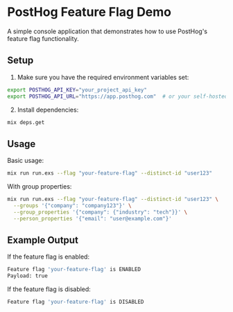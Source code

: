 # PostHog Feature Flag Demo

A simple console application that demonstrates how to use PostHog's feature flag functionality.

## Setup

1. Make sure you have the required environment variables set:

```bash
export POSTHOG_API_KEY="your_project_api_key"
export POSTHOG_API_URL="https://app.posthog.com"  # or your self-hosted instance
```

2. Install dependencies:

```bash
mix deps.get
```

## Usage

Basic usage:

```bash
mix run run.exs --flag "your-feature-flag" --distinct-id "user123"
```

With group properties:

```bash
mix run run.exs --flag "your-feature-flag" --distinct-id "user123" \
  --groups '{"company": "company123"}' \
  --group_properties '{"company": {"industry": "tech"}}' \
  --person_properties '{"email": "user@example.com"}'
```

## Example Output

If the feature flag is enabled:

```bash
Feature flag 'your-feature-flag' is ENABLED
Payload: true
```

If the feature flag is disabled:

```bash
Feature flag 'your-feature-flag' is DISABLED
```
